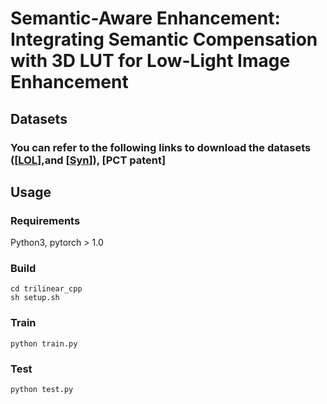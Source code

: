 # Semantic-Aware Enhancement: Integrating Semantic Compensation with 3D LUT for Low-Light Image Enhancement

## Datasets
### You can refer to the following links to download the datasets ([[LOL](https://daooshee.github.io/BMVC2018website/)],and [[Syn](https://mm20-semanticreti.github.io/)]), [PCT patent]

## Usage

### Requirements
Python3, pytorch > 1.0

### Build

    cd trilinear_cpp
    sh setup.sh

### Train
    python train.py

### Test
    python test.py



